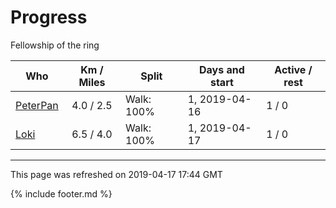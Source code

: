 
# Progress

Fellowship of the ring

| Who | Km / Miles | Split | Days and start | Active / rest |
| --- | :---: | --- | --- | --- |
| [PeterPan](users/PeterPan.md) | 4.0 / 2.5 | Walk: 100% | 1, 2019-04-16 | 1 / 0 |
| [Loki](users/Loki.md) | 6.5 / 4.0 | Walk: 100% | 1, 2019-04-17 | 1 / 0 |

---
This page was refreshed on 2019-04-17 17:44 GMT

{% include footer.md %}
